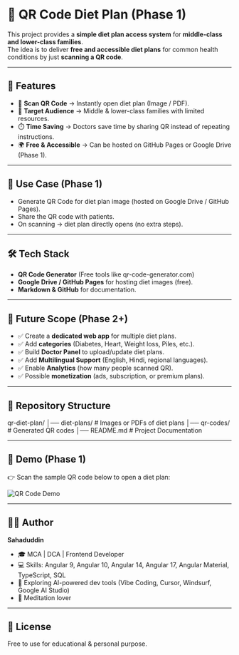 # 🥗 QR Code Diet Plan (Phase 1)

This project provides a **simple diet plan access system** for **middle-class and lower-class families**.  
The idea is to deliver **free and accessible diet plans** for common health conditions by just **scanning a QR code**.

---

## 🚀 Features
- 📱 **Scan QR Code** → Instantly open diet plan (Image / PDF).  
- 🏥 **Target Audience** → Middle & lower-class families with limited resources.  
- ⏱️ **Time Saving** → Doctors save time by sharing QR instead of repeating instructions.  
- 🌍 **Free & Accessible** → Can be hosted on GitHub Pages or Google Drive (Phase 1).  

---

## 🎯 Use Case (Phase 1)
- Generate QR Code for diet plan image (hosted on Google Drive / GitHub Pages).  
- Share the QR code with patients.  
- On scanning → diet plan directly opens (no extra steps).  

---

## 🛠️ Tech Stack
- **QR Code Generator** (Free tools like qr-code-generator.com)  
- **Google Drive / GitHub Pages** for hosting diet images (free).  
- **Markdown & GitHub** for documentation.  

---

## 📌 Future Scope (Phase 2+)
- ✅ Create a **dedicated web app** for multiple diet plans.  
- ✅ Add **categories** (Diabetes, Heart, Weight loss, Piles, etc.).  
- ✅ Build **Doctor Panel** to upload/update diet plans.  
- ✅ Add **Multilingual Support** (English, Hindi, regional languages).  
- ✅ Enable **Analytics** (how many people scanned QR).  
- ✅ Possible **monetization** (ads, subscription, or premium plans).  

---

## 📂 Repository Structure
qr-diet-plan/
│── diet-plans/ # Images or PDFs of diet plans
│── qr-codes/ # Generated QR codes
│── README.md # Project Documentation

---

## 📸 Demo (Phase 1)
👉 Scan the sample QR code below to open a diet plan:  

![QR Code Demo](https://sahaduddin.github.io/patient-care-guide-project/)

---

## 👨‍💻 Author
**Sahaduddin**  
- 🎓 MCA | DCA | Frontend Developer  
- 💻 Skills: Angular 9, Angular 10, Angular 14, Angular 17, Angular Material, TypeScript, SQL  
- 🌱 Exploring AI-powered dev tools (Vibe Coding, Cursor, Windsurf, Google AI Studio)  
- 🧘 Meditation lover  

---

## 📜 License
Free to use for educational & personal purpose.  

